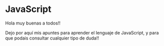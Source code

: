 # JavaScript

Hola muy buenas a todos!!

Dejo por aquí mis apuntes para aprender el lenguaje de JavaScript, y para que podais consultar cualquier tipo de duda!! 
